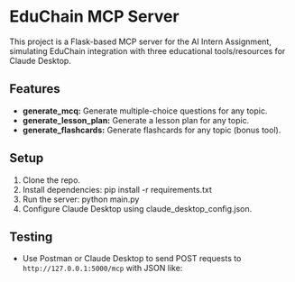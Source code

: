 # EduChain MCP Server 

This project is a Flask-based MCP server for the AI Intern Assignment, simulating EduChain integration with three educational tools/resources for Claude Desktop.

## Features

- **generate_mcq:** Generate multiple-choice questions for any topic.
- **generate_lesson_plan:** Generate a lesson plan for any topic.
- **generate_flashcards:** Generate flashcards for any topic (bonus tool).

## Setup

1. Clone the repo.
2. Install dependencies:
   pip install -r requirements.txt
3. Run the server:
   python main.py
4. Configure Claude Desktop using claude_desktop_config.json.

## Testing

- Use Postman or Claude Desktop to send POST requests to `http://127.0.0.1:5000/mcp` with JSON like:
